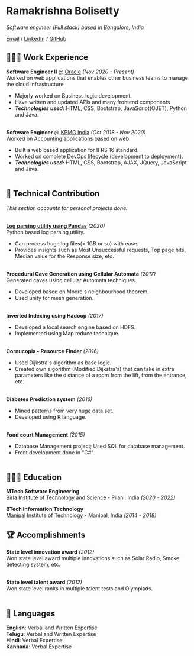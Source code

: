 # Ramakrishna Bolisetty

_Software engineer (Full stack) based in Bangalore, India_ <br>

[Email](mailto:ramakrishnabolisetty007@gmail.com) / [LinkedIn](https://www.linkedin.com/in/ramakrishnabolisetty/) / [GitHub](https://github.com/ramakrishnabolisetty007) 

## 👦🏼‍💻 Work Experience

**Software Engineer II** @ [Oracle](https://www.oracle.com/index.html) _(Nov 2020 - Present)_ <br>
Worked on web applications that enables other business teams to manage the cloud infrastructure.
  - Majorly worked on Business logic development.
  - Have written and updated APIs and many frontend components
  - **_Technologies used:_** HTML, CSS, Bootstrap, JavaScript(OJET), Python and Java.
<br><br>


**Software Engineer** @ [KPMG India](https://home.kpmg/in/en/home.html) _(Oct 2018 - Nov 2020)_ <br>
Worked on Accounting applications based on web.
  - Built a web based application for IFRS 16 standard.
  - Worked on complete DevOps lifecycle (development to deployment).
  - **_Technologies used:_** HTML, CSS, Bootstrap, AJAX, JQuery, JavaScript and Java.
    <br><br>
    
## 📄 Technical Contribution

_This section accounts for personal projects done._
<br><br>

[**Log parsing utility using Pandas**](https://github.com/ramakrishnabolisetty007/Log_parsing) _(2020)_ <br>
Python based log parsing utility.
  - Can process huge log files(> 1GB or so) with ease.
  - Provides insights such as Most Unsuccessful requests, Top page hits, Median value for the Response size, etc.
<br><br>

**Procedural Cave Generation using Cellular Automata** _(2017)_ <br>
Generated caves using cellular Automata techniques.
  - Developed based on Moore's neighbourhood theorem.
  - Used unity for mesh generation.
<br><br>

**Inverted Indexing using Hadoop** _(2017)_ <br>
  - Developed a local search engine based on HDFS.
  - Implemented using Map reduce technique.
<br><br>

**Cornucopia - Resource Finder** _(2016)_ <br>
  - Used Dijkstra's algorithm as base logic.
  - Created own algorithm (Modified Dijkstra's) that can take in extra parameters like the distance of a room from the lift, from the
entrance, etc.
<br><br>

**Diabetes Prediction system** _(2016)_ <br>
  - Mined patterns from very huge data set. 
  - Developed using R language.
<br><br>

**Food court Management** _(2015)_ <br>
  - Database Management project; Used SQL for database management. 
  - Front development done in "C#".
<br><br>

## 👦🏼‍🎓 Education

**MTech Software Engineering**<br>
[Birla Institute of Technology and Science](https://www.bits-pilani.ac.in/) - Pilani, India _(2020 - 2022)_ <br>

**BTech Information Technology** <br>
[Manipal Institute of Technology](https://manipal.edu/mit.html) - Manipal, India _(2014 - 2018)_<br>


## 🏆 Accomplishments

**State level innovation award**  _(2012)_ <br>
Won state level award multiple innovations such as Solar Radio, Smoke detecting system, etc.
<br><br>

**State level talent award**  _(2012)_ <br>
Won state level ranks in multiple talent tests and Olympiads.
<br><br>


## 💬 Languages

**English**: Verbal and Written Expertise<br>
**Telugu**: Verbal and Written Expertise<br>
**Hindi**: Verbal Expertise<br>
**Kannada**: Verbal Expertise<br>
<br><br>

